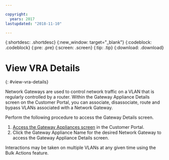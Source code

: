 ```yaml
---

copyright:
  years: 2017
lastupdated: "2018-11-10"

---
```


{:shortdesc: .shortdesc}
{:new_window: target="_blank"}
{:codeblock: .codeblock}
{:pre: .pre}
{:screen: .screen}
{:tip: .tip}
{:download: .download}

# View VRA Details
{: #view-vra-details}

Network Gateways are used to control network traffic on a VLAN that is regularly controlled by a router. Within the Gateway Appliance Details screen on the Customer Portal, you can associate, disassociate, route and bypass VLANs associated with a Network Gateway.

Perform the following procedure to access the Gateway Details screen.

1. [Access the Gateway Appliances screen](/docs/infrastructure/virtual-router-appliance?topic=virtual-router-appliance-view-all-vras) in the Customer Portal.
2. Click the Gateway Appliance Name for the desired Network Gateway to access the Gateway Appliance Details screen.

Interactions may be taken on multiple VLANs at any given time using the Bulk Actions feature.